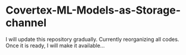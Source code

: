 # Covertex-ML-Models-as-Storage-channel

I will update this repository gradually. Currently reorganizing all codes. Once it is ready, I will make it available...
